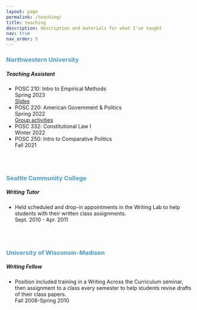 ```yaml
---
layout: page
permalink: /teaching/
title: teaching
description: description and materials for what I've taught
nav: true
nav_order: 5
---
```


<h3 style="color: #4b9cd3;">Northwestern University</h3>
<!-- Northwestern University -->
<div class="card mt-3">
  <div class="p-3">
    <div class="row">
      <div class="col-sm-10">
        <h5 id="comp311" class="card-title">Teaching Assistant</h5>
      </div>
    </div>
    <div class="card body">
    <ul class="card-text font-weight-light list-group list-group-flush">
      <li class="list-group-item">
        <div class="row">
          <div class="col-sm-6">
            POSC 210: Intro to Empirical Methods
          </div>
          <div class="col-sm-3">
            Spring 2023
          </div>
          <div class="col-sm-3">
            <a href="/teaching/intro-empirics">Slides</a>
          </div>
        </div>
      </li>
       <li class="list-group-item">
        <div class="row">
          <div class="col-sm-6">
            POSC 220: American Government & Politics
          </div>
          <div class="col-sm-3">
            Spring 2022
          </div>
          <div class="col-sm-3">
            <a href="/teaching/intro-american">Group activities</a>
          </div>
        </div>
      </li>
      <li class="list-group-item">
        <div class="row">
          <div class="col-sm-6">
            POSC 332: Constitutional Law I
          </div>
          <div class="col-sm-3">
            Winter 2022
          </div>
          <div class="col-sm-3">
          </div>
        </div>
      </li>
      <li class="list-group-item">
        <div class="row">
          <div class="col-sm-6">
            POSC 250: Intro to Comparative Politics
          </div>
          <div class="col-sm-3">
            Fall 2021
          </div>
          <div class="col-sm-3">
          </div>
        </div>
      </li>
    </ul>
  </div>
</div>
</div>       
<br>
<br>
<h3 style="color: #4b9cd3;">Seattle Community College</h3>
<!-- Seattle Community College -->
<div class="card mt-3">
  <div class="p-3">
    <div class="row">
      <div class="col-sm-10">
        <h5 id="comp311" class="card-title">Writing Tutor</h5>
      </div>
    </div>
    <ul class="card-text font-weight-light list-group list-group-flush">
      <li class="list-group-item">
        <div class="row">
          <div class="col-sm-9">
            Held scheduled and drop-in appointments in the Writing Lab to help students with their written class assignments.
          </div>
          <div class="col-sm-3">
            Sept. 2010 - Apr. 2011
          </div>
        </div>
      </li>
    </ul>
  </div>
</div>
<br>
<br>
<h3 style="color: #4b9cd3;">University of Wisconsin-Madison</h3>
<!-- UW-Madison -->
<div class="card mt-3">
  <div class="p-3">
    <div class="row">
      <div class="col-sm-10">
        <h5 id="comp311" class="card-title">Writing Fellow</h5>
      </div>
    </div>
    <ul class="card-text font-weight-light list-group list-group-flush">
      <li class="list-group-item">
        <div class="row">
          <div class="col-sm-9">
            Position included training in a Writing Across the Curriculum seminar, then assignment to a class every semester to help students revise drafts of their class papers.
          </div>
          <div class="col-sm-3">
            Fall 2008-Spring 2010
          </div>
        </div>
      </li>
    </ul>
  </div>
</div>
